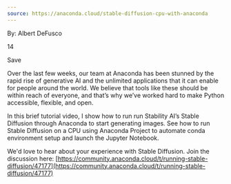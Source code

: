 ```yaml
---
source: https://anaconda.cloud/stable-diffusion-cpu-with-anaconda
---
```


By: Albert DeFusco

14

Save

Over the last few weeks, our team at Anaconda has been stunned by the rapid rise of generative AI and the unlimited applications that it can enable for people around the world. We believe that tools like these should be within reach of everyone, and that’s why we’ve worked hard to make Python accessible, flexible, and open. 

In this brief tutorial video, I show how to run run Stability AI’s Stable Diffusion through Anaconda to start generating images. See how to run Stable Diffusion on a CPU using Anaconda Project to automate conda environment setup and launch the Jupyter Notebook.

We'd love to hear about your experience with Stable Diffusion. Join the discussion here: [https://community.anaconda.cloud/t/running-stable-diffusion/47177](https://community.anaconda.cloud/t/running-stable-diffusion/47177)